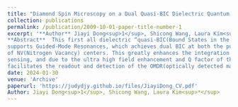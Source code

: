 ```yaml
---
title: "Diamond Spin Microscopy on a Dual Quasi-BIC Dielectric Quantum Metasurface"
collection: publications
permalink: /publication/2009-10-01-paper-title-number-1
excerpt: '**Author** Jiayi Dong<sup>1</sup>, Shicong Wang, Laura Kim<sup>*</sup> <br/>
**Abstract**  This first all dielectric “quasi-BIC(Bound States in the Continuum) quantum sensing metasurface”
supports Guided-Mode Resonances, which achieves dual BIC at both the pump and illumination wavelength
of NV(Nitrogen Vacancy) centers. This greatly enhances the integration of utilizing NV centers for quantum
sensing, and due to the ultra high field enhancement and Q factor of the BICs, this dielectric metasurface greatly
facilitates the readout and detection of the OMDR(optically detected magnetic resonance) of NV centers'
date: 2024-01-30
venue: 'Archive'
paperurl: 'https://judydjy.github.io/files/JiayiDong_CV.pdf'
Author: Jiayi Dong<sup>1</sup>, Shicong Wang, Laura Kim<sup>*</sup>
---
```

<!--[Download paper here](https://judydjy.github.io/files/acsphotonics.1c01005.pdf)-->







